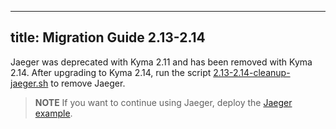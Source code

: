
---
title: Migration Guide 2.13-2.14
---

Jaeger was deprecated with Kyma 2.11 and has been removed with Kyma 2.14. After upgrading to Kyma 2.14, run the script [2.13-2.14-cleanup-jaeger.sh](./assets/2.13-2.14-cleanup-jaeger.sh) to remove Jaeger.
> **NOTE** If you want to continue using Jaeger, deploy the [Jaeger example](https://github.com/kyma-project/examples/tree/main/jaeger). 